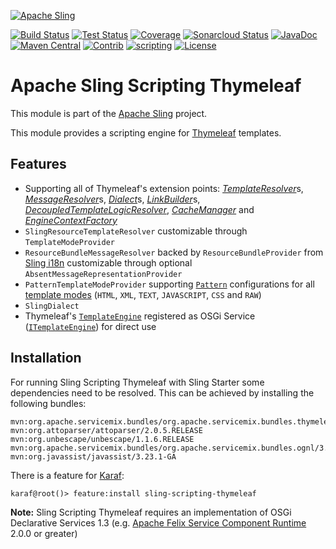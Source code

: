 [![Apache Sling](https://sling.apache.org/res/logos/sling.png)](https://sling.apache.org)

&#32;[![Build Status](https://ci-builds.apache.org/job/Sling/job/modules/job/sling-org-apache-sling-scripting-thymeleaf/job/master/badge/icon)](https://ci-builds.apache.org/job/Sling/job/modules/job/sling-org-apache-sling-scripting-thymeleaf/job/master/)&#32;[![Test Status](https://img.shields.io/jenkins/tests.svg?jobUrl=https://ci-builds.apache.org/job/Sling/job/modules/job/sling-org-apache-sling-scripting-thymeleaf/job/master/)](https://ci-builds.apache.org/job/Sling/job/modules/job/sling-org-apache-sling-scripting-thymeleaf/job/master/test/?width=800&height=600)&#32;[![Coverage](https://sonarcloud.io/api/project_badges/measure?project=apache_sling-org-apache-sling-scripting-thymeleaf&metric=coverage)](https://sonarcloud.io/dashboard?id=apache_sling-org-apache-sling-scripting-thymeleaf)&#32;[![Sonarcloud Status](https://sonarcloud.io/api/project_badges/measure?project=apache_sling-org-apache-sling-scripting-thymeleaf&metric=alert_status)](https://sonarcloud.io/dashboard?id=apache_sling-org-apache-sling-scripting-thymeleaf)&#32;[![JavaDoc](https://www.javadoc.io/badge/org.apache.sling/org.apache.sling.scripting.thymeleaf.svg)](https://www.javadoc.io/doc/org.apache.sling/org-apache-sling-scripting-thymeleaf)&#32;[![Maven Central](https://maven-badges.herokuapp.com/maven-central/org.apache.sling/org.apache.sling.scripting.thymeleaf/badge.svg)](https://search.maven.org/#search%7Cga%7C1%7Cg%3A%22org.apache.sling%22%20a%3A%22org.apache.sling.scripting.thymeleaf%22)&#32;[![Contrib](https://sling.apache.org/badges/status-contrib.svg)](https://github.com/apache/sling-aggregator/blob/master/docs/status/contrib.md)&#32;[![scripting](https://sling.apache.org/badges/group-scripting.svg)](https://github.com/apache/sling-aggregator/blob/master/docs/group/scripting.md) [![License](https://img.shields.io/badge/License-Apache%202.0-blue.svg)](https://www.apache.org/licenses/LICENSE-2.0)

# Apache Sling Scripting Thymeleaf

This module is part of the [Apache Sling](https://sling.apache.org) project.

This module provides a scripting engine for [Thymeleaf](http://www.thymeleaf.org) templates.

## Features

* Supporting all of Thymeleaf's extension points: [_TemplateResolver_](http://www.thymeleaf.org/apidocs/thymeleaf/3.0.0.RELEASE/org/thymeleaf/templateresolver/ITemplateResolver.html)﻿s, [_MessageResolver_](http://www.thymeleaf.org/apidocs/thymeleaf/3.0.0.RELEASE/org/thymeleaf/messageresolver/IMessageResolver.html)﻿s, [_Dialect_﻿](http://www.thymeleaf.org/apidocs/thymeleaf/3.0.0.RELEASE/org/thymeleaf/dialect/IDialect.html)s, [_LinkBuilder_](http://www.thymeleaf.org/apidocs/thymeleaf/3.0.0.RELEASE/org/thymeleaf/linkbuilder/ILinkBuilder.html)﻿s, [_DecoupledTemplateLogicResolver_](http://www.thymeleaf.org/apidocs/thymeleaf/3.0.0.RELEASE/org/thymeleaf/templateparser/markup/decoupled/IDecoupledTemplateLogicResolver.html), [_CacheManager_](http://www.thymeleaf.org/apidocs/thymeleaf/3.0.0.RELEASE/org/thymeleaf/cache/ICacheManager.html) and [_EngineContextFactory_](http://www.thymeleaf.org/apidocs/thymeleaf/3.0.0.RELEASE/org/thymeleaf/context/IEngineContext.html)
* `SlingResourceTemplateResolver` customizable through `TemplateModeProvider`﻿
* `ResourceBundleMessageResolver` backed by `ResourceBundleProvider` from [Sling i18n](https://sling.apache.org/documentation/bundles/internationalization-support-i18n.html) customizable through optional `AbsentMessageRepresentationProvider`﻿
* `PatternTemplateModeProvider` supporting [`Pattern`](https://docs.oracle.com/javase/7/docs/api/java/util/regex/Pattern.html) configurations for all [template modes](http://www.thymeleaf.org/apidocs/thymeleaf/3.0.0.RELEASE/org/thymeleaf/templatemode/TemplateMode.html) (`HTML`, `XML`, `TEXT`, `JAVASCRIPT`, `CSS` and `RAW`)
* `SlingDialect`
* Thymeleaf's [`TemplateEngine`](http://www.thymeleaf.org/apidocs/thymeleaf/3.0.0.RELEASE/org/thymeleaf/ITemplateEngine.html) registered as OSGi Service ([`ITemplateEngine`](http://www.thymeleaf.org/apidocs/thymeleaf/3.0.0.RELEASE/org/thymeleaf/ITemplateEngine.html)) for direct use

## Installation

For running Sling Scripting Thymeleaf with Sling Starter some dependencies need to be resolved. This can be achieved by installing the following bundles:

    mvn:org.apache.servicemix.bundles/org.apache.servicemix.bundles.thymeleaf/3.0.9.RELEASE_1
    mvn:org.attoparser/attoparser/2.0.5.RELEASE
    mvn:org.unbescape/unbescape/1.1.6.RELEASE
    mvn:org.apache.servicemix.bundles/org.apache.servicemix.bundles.ognl/3.2.1_1
    mvn:org.javassist/javassist/3.23.1-GA

There is a feature for [Karaf](https://github.com/apache/sling/tree/trunk/contrib/launchpad/karaf):

    karaf@root()> feature:install sling-scripting-thymeleaf

**Note:** Sling Scripting Thymeleaf requires an implementation of OSGi Declarative Services 1.3 (e.g. [Apache Felix Service Component Runtime](http://felix.apache.org/documentation/subprojects/apache-felix-service-component-runtime.html) 2.0.0 or greater)
